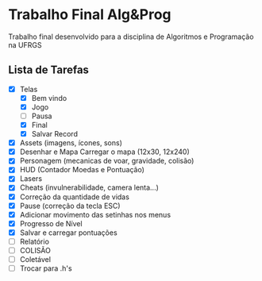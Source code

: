 # Trabalho Final Alg&Prog

Trabalho final desenvolvido para a disciplina de Algoritmos e Programação na UFRGS

## Lista de Tarefas

- [x] Telas 
    - [x] Bem vindo
    - [x] Jogo
    - [ ] Pausa
    - [x] Final
    - [x] Salvar Record

- [x] Assets (imagens, ícones, sons)
- [x] Desenhar e Mapa Carregar o mapa (12x30, 12x240)
- [x] Personagem (mecanicas de voar, gravidade, colisão)
- [x] HUD (Contador Moedas e Pontuação)
- [x] Lasers
- [x] Cheats (invulnerabilidade, camera lenta...)
- [x] Correção da quantidade de vidas
- [x] Pause (correção da tecla ESC)
- [x] Adicionar movimento das setinhas nos menus
- [x] Progresso de Nível
- [x] Salvar e carregar pontuações
- [ ] Relatório
- [ ] COLISÃO
- [ ] Coletável
- [ ] Trocar para .h's
